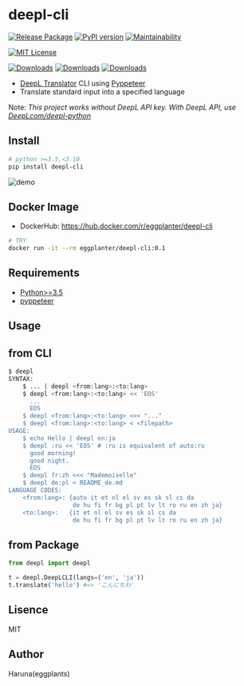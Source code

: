 # deepl-cli

[![Release Package](https://github.com/eggplants/deepl-cli/workflows/Release%20Package/badge.svg)](https://github.com/eggplants/deepl-cli/actions/runs/345738487) [![PyPI version](https://badge.fury.io/py/deepl-cli.svg)](https://badge.fury.io/py/deepl-cli)
[![Maintainability](https://api.codeclimate.com/v1/badges/a56630914df8538ca93b/maintainability)](https://codeclimate.com/github/eggplants/deepl-cli/maintainability)

[![MIT License](http://img.shields.io/badge/license-MIT-blue.svg?style=flat)](LICENSE)

[![Downloads](https://pepy.tech/badge/deepl-cli)](https://pepy.tech/project/deepl-cli) [![Downloads](https://pepy.tech/badge/deepl-cli/month)](https://pepy.tech/project/deepl-cli/month) [![Downloads](https://pepy.tech/badge/deepl-cli/week)](https://pepy.tech/project/deepl-cli/week)

- [DeepL Translator](https://www.deepl.com/translator) CLI using [Pyppeteer](https://github.com/pyppeteer/pyppeteer)
- Translate standard input into a specified language

Note: *This project works without DeepL API key. With DeepL API, use [DeepLcom/deepl-python](https://github.com/DeepLcom/deepl-python)*

## Install

```bash
# python >=3.5,<3.10
pip install deepl-cli
```

![demo](https://i.imgur.com/mGbwqO7.png)

## Docker Image

- DockerHub: <https://hub.docker.com/r/eggplanter/deepl-cli>

```bash
# TRY
docker run -it --rm eggplanter/deepl-cli:0.1
```

## Requirements

- [Python>=3.5](https://www.python.org/ftp/python/)
- [pyppeteer](https://github.com/pyppeteer/pyppeteer)

## Usage

## from CLI

```bash
$ deepl
SYNTAX:
    $ ... | deepl <from:lang>:<to:lang>
    $ deepl <from:lang>:<to:lang> << 'EOS'
      ...
      EOS
    $ deepl <from:lang>:<to:lang> <<< "..."
    $ deepl <from:lang>:<to:lang> < <filepath>
USAGE:
    $ echo Hello | deepl en:ja
    $ deepl :ru << 'EOS' # :ru is equivalent of auto:ru
      good morning!
      good night.
      EOS
    $ deepl fr:zh <<< "Mademoiselle"
    $ deepl de:pl < README_de.md
LANGUAGE CODES:
    <from:lang>: {auto it et nl el sv es sk sl cs da
                  de hu fi fr bg pl pt lv lt ro ru en zh ja}
    <to:lang>:   {it et nl el sv es sk sl cs da
                  de hu fi fr bg pl pt lv lt ro ru en zh ja}
```

## from Package

```python
from deepl import deepl

t = deepl.DeepLCLI(langs=('en', 'ja'))
t.translate('hello') #=> 'こんにちわ'
```

## Lisence

MIT

## Author

Haruna(eggplants)
